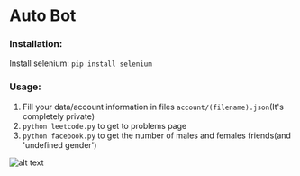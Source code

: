 # Auto Bot

### Installation:
Install selenium: `pip install selenium`

### Usage:
1. Fill your data/account information in files `account/(filename).json`(It's completely private)
2. `python leetcode.py` to get to problems page
3. `python facebook.py` to get the number of males and females friends(and 'undefined gender')


![alt text](http://url/to/img.png)
